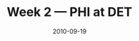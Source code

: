 ---
layout: game
title: Week 2 — PHI at DET
season: 2010
game_id: 2010_02_PHI_DET
week: 2
date: 2010-09-19
home_team: DET
away_team: PHI
final_home: 
final_away: 
pbp_url: /assets/data/pbp/2010/2010_02_PHI_DET.csv.gz
---